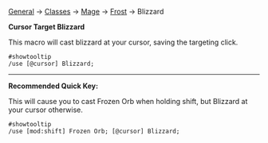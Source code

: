 [General](https://github.com/Harurebi/HaruMacros/tree/master/General) ->
[Classes](https://github.com/Harurebi/HaruMacros/tree/master/Classes) -> [Mage](https://github.com/Harurebi/HaruMacros/tree/master/Classes/Mage) 
-> [Frost](https://github.com/Harurebi/HaruMacros/tree/master/Classes/Mage/Frost) -> Blizzard

**Cursor Target Blizzard**

This macro will cast blizzard at your cursor, saving the targeting click.
```
#showtooltip
/use [@cursor] Blizzard;
```

-------------

**Recommended Quick Key:**

This will cause you to cast Frozen Orb when holding shift, but Blizzard at your cursor otherwise.
```
#showtooltip
/use [mod:shift] Frozen Orb; [@cursor] Blizzard;
```
